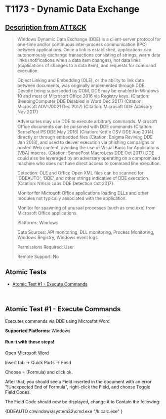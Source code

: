 # T1173 - Dynamic Data Exchange
## [Description from ATT&CK](https://attack.mitre.org/wiki/Technique/T1173)
<blockquote>Windows Dynamic Data Exchange (DDE) is a client-server protocol for one-time and/or continuous inter-process communication (IPC) between applications. Once a link is established, applications can autonomously exchange transactions consisting of strings, warm data links (notifications when a data item changes), hot data links (duplications of changes to a data item), and requests for command execution.

Object Linking and Embedding (OLE), or the ability to link data between documents, was originally implemented through DDE. Despite being superseded by COM, DDE may be enabled in Windows 10 and most of Microsoft Office 2016 via Registry keys. (Citation: BleepingComputer DDE Disabled in Word Dec 2017) (Citation: Microsoft ADV170021 Dec 2017) (Citation: Microsoft DDE Advisory Nov 2017)

Adversaries may use DDE to execute arbitrary commands. Microsoft Office documents can be poisoned with DDE commands (Citation: SensePost PS DDE May 2016) (Citation: Kettle CSV DDE Aug 2014), directly or through embedded files (Citation: Enigma Reviving DDE Jan 2018), and used to deliver execution via phishing campaigns or hosted Web content, avoiding the use of Visual Basic for Applications (VBA) macros. (Citation: SensePost MacroLess DDE Oct 2017) DDE could also be leveraged by an adversary operating on a compromised machine who does not have direct access to command line execution.

Detection: OLE and Office Open XML files can be scanned for ‘DDEAUTO', ‘DDE’, and other strings indicative of DDE execution. (Citation: NVisio Labs DDE Detection Oct 2017)

Monitor for Microsoft Office applications loading DLLs and other modules not typically associated with the application.

Monitor for spawning of unusual processes (such as cmd.exe) from Microsoft Office applications.

Platforms: Windows

Data Sources: API monitoring, DLL monitoring, Process Monitoring, Windows Registry, Windows event logs

Permissions Required: User

Remote Support: No</blockquote>

## Atomic Tests

- [Atomic Test #1 - Execute Commands](#atomic-test-1---execute-commands)


<br/>

## Atomic Test #1 - Execute Commands
Executes commands via DDE using Microsfot Word

**Supported Platforms:** Windows


#### Run it with these steps!
Open Microsoft Word

Insert tab -> Quick Parts -> Field

Choose = (Formula) and click ok.

After that, you should see a Field inserted in the document with an error "!Unexpected End of Formula", right-click the Field, and choose Toggle Field Codes.

The Field Code should now be displayed, change it to Contain the following:

{DDEAUTO c:\\windows\\system32\\cmd.exe "/k calc.exe"  }


<br/>
